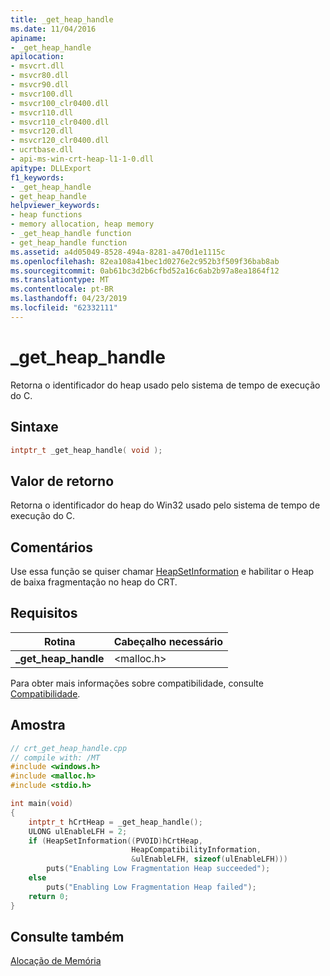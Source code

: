 ```yaml
---
title: _get_heap_handle
ms.date: 11/04/2016
apiname:
- _get_heap_handle
apilocation:
- msvcrt.dll
- msvcr80.dll
- msvcr90.dll
- msvcr100.dll
- msvcr100_clr0400.dll
- msvcr110.dll
- msvcr110_clr0400.dll
- msvcr120.dll
- msvcr120_clr0400.dll
- ucrtbase.dll
- api-ms-win-crt-heap-l1-1-0.dll
apitype: DLLExport
f1_keywords:
- _get_heap_handle
- get_heap_handle
helpviewer_keywords:
- heap functions
- memory allocation, heap memory
- _get_heap_handle function
- get_heap_handle function
ms.assetid: a4d05049-8528-494a-8281-a470d1e1115c
ms.openlocfilehash: 82ea108a41bec1d0276e2c952b3f509f36bab8ab
ms.sourcegitcommit: 0ab61bc3d2b6cfbd52a16c6ab2b97a8ea1864f12
ms.translationtype: MT
ms.contentlocale: pt-BR
ms.lasthandoff: 04/23/2019
ms.locfileid: "62332111"
---
```

# <a name="getheaphandle"></a>_get_heap_handle

Retorna o identificador do heap usado pelo sistema de tempo de execução do C.

## <a name="syntax"></a>Sintaxe

```C
intptr_t _get_heap_handle( void );
```

## <a name="return-value"></a>Valor de retorno

Retorna o identificador do heap do Win32 usado pelo sistema de tempo de execução do C.

## <a name="remarks"></a>Comentários

Use essa função se quiser chamar [HeapSetInformation](/windows/desktop/api/heapapi/nf-heapapi-heapsetinformation) e habilitar o Heap de baixa fragmentação no heap do CRT.

## <a name="requirements"></a>Requisitos

|Rotina|Cabeçalho necessário|
|-------------|---------------------|
|**_get_heap_handle**|\<malloc.h>|

Para obter mais informações sobre compatibilidade, consulte [Compatibilidade](../../c-runtime-library/compatibility.md).

## <a name="sample"></a>Amostra

```cpp
// crt_get_heap_handle.cpp
// compile with: /MT
#include <windows.h>
#include <malloc.h>
#include <stdio.h>

int main(void)
{
    intptr_t hCrtHeap = _get_heap_handle();
    ULONG ulEnableLFH = 2;
    if (HeapSetInformation((PVOID)hCrtHeap,
                           HeapCompatibilityInformation,
                           &ulEnableLFH, sizeof(ulEnableLFH)))
        puts("Enabling Low Fragmentation Heap succeeded");
    else
        puts("Enabling Low Fragmentation Heap failed");
    return 0;
}
```

## <a name="see-also"></a>Consulte também

[Alocação de Memória](../../c-runtime-library/memory-allocation.md)<br/>
